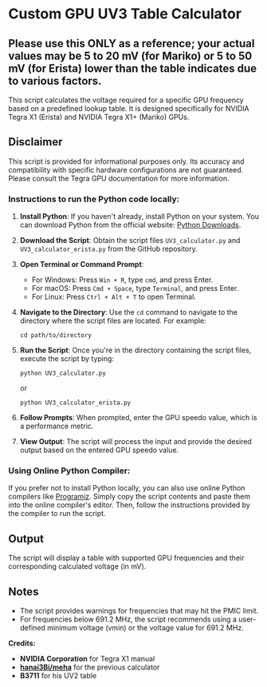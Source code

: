 # Custom GPU UV3 Table Calculator

## Please use this **ONLY** as a reference; your actual values may be 5 to 20 mV (for Mariko) or 5 to 50 mV (for Erista) lower than the table indicates due to various factors.

This script calculates the voltage required for a specific GPU frequency based on a predefined lookup table. It is designed specifically for NVIDIA Tegra X1 (Erista) and NVIDIA Tegra X1+ (Mariko) GPUs.

## Disclaimer

This script is provided for informational purposes only. Its accuracy and compatibility with specific hardware configurations are not guaranteed. Please consult the Tegra GPU documentation for more information.

### Instructions to run the Python code locally:

1. **Install Python**: If you haven't already, install Python on your system. You can download Python from the official website: [Python Downloads](https://www.python.org/downloads/).

2. **Download the Script**: Obtain the script files `UV3_calculator.py` and `UV3_calculator_erista.py` from the GitHub repository.

3. **Open Terminal or Command Prompt**:
   - For Windows: Press `Win + R`, type `cmd`, and press Enter.
   - For macOS: Press `Cmd + Space`, type `Terminal`, and press Enter.
   - For Linux: Press `Ctrl + Alt + T` to open Terminal.

4. **Navigate to the Directory**: Use the `cd` command to navigate to the directory where the script files are located. For example:
   ```
   cd path/to/directory
   ```

5. **Run the Script**: Once you're in the directory containing the script files, execute the script by typing:
   ```
   python UV3_calculator.py
   ```
   or
   ```
   python UV3_calculator_erista.py
   ```

6. **Follow Prompts**: When prompted, enter the GPU speedo value, which is a performance metric.

7. **View Output**: The script will process the input and provide the desired output based on the entered GPU speedo value.

### Using Online Python Compiler:

If you prefer not to install Python locally, you can also use online Python compilers like [Programiz](https://www.programiz.com/python-programming/online-compiler/). Simply copy the script contents and paste them into the online compiler's editor. Then, follow the instructions provided by the compiler to run the script.

## Output

The script will display a table with supported GPU frequencies and their corresponding calculated voltage (in mV).

## Notes

- The script provides warnings for frequencies that may hit the PMIC limit.
- For frequencies below 691.2 MHz, the script recommends using a user-defined minimum voltage (vmin) or the voltage value for 691.2 MHz.

**Credits:**

* **NVIDIA Corporation** for Tegra X1 manual
* **[hanai3Bi/meha](https://github.com/hanai3Bi)** for the previous calculator
* **B3711** for his UV2 table
